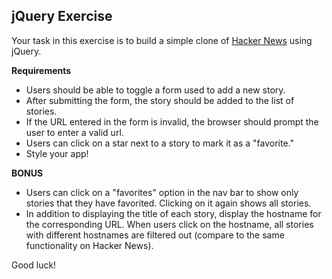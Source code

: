 ## jQuery Exercise

Your task in this exercise is to build a simple clone of [Hacker News](https://news.ycombinator.com/) using jQuery. 

__Requirements__

* Users should be able to toggle a form used to add a new story.
* After submitting the form, the story should be added to the list of stories.
* If the URL entered in the form is invalid, the browser should prompt the user to enter a valid url.
* Users can click on a star next to a story to mark it as a "favorite."
* Style your app! 

__BONUS__

* Users can click on a "favorites" option in the nav bar to show only stories that they have favorited. Clicking on it again shows all stories.
* In addition to displaying the title of each story, display the hostname for the corresponding URL. When users click on the hostname, all stories with different hostnames are filtered out (compare to the same functionality on Hacker News).

Good luck!